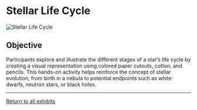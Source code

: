 # Stellar Life Cycle

![Stellar Life Cycle](../images/stellar-life-cycle.jpg)

## Objective

Participants explore and illustrate the different stages of a star’s life cycle by creating a visual representation 
using colored paper cutouts, cotton, and pencils. This hands-on activity helps reinforce the concept of stellar 
evolution, from birth in a nebula to potential endpoints such as white dwarfs, neutron stars, or black holes.

---
[Return to all exhibits](../README.md)
